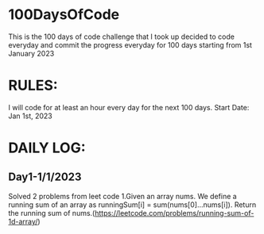 # 100DaysOfCode
This is the 100 days of code challenge that I took up decided to code everyday  and commit the progress everyday for 100 days starting from 1st January 2023
# RULES:
I will code for at least an hour every day for the next 100 days.
Start Date:
Jan 1st, 2023
# DAILY LOG:
## Day1-1/1/2023
Solved 2 problems from leet code
1.Given an array nums. We define a running sum of an array as runningSum[i] = sum(nums[0]…nums[i]).
Return the running sum of nums.(https://leetcode.com/problems/running-sum-of-1d-array/)
